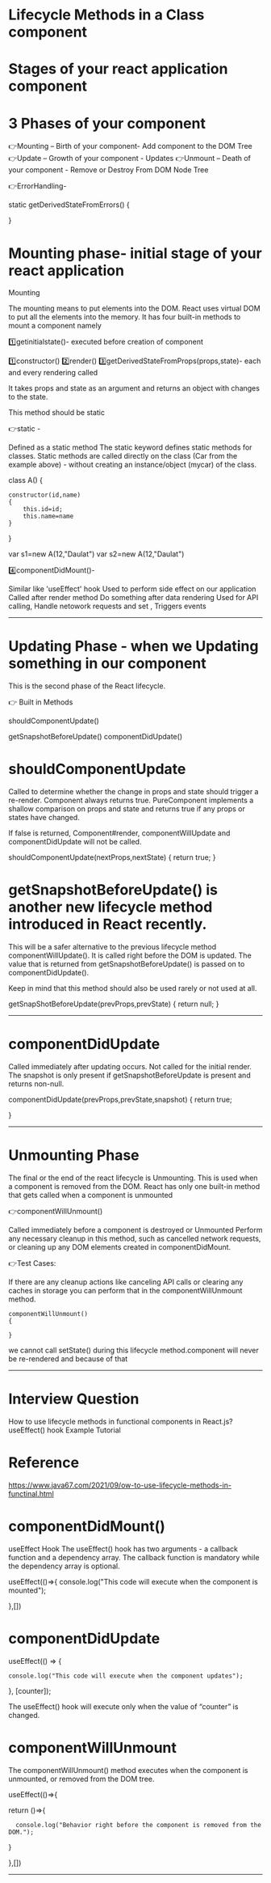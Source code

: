 
# Lifecycle Methods  in a Class component




# Stages of your react application component

# 3 Phases of your component

👉Mounting – Birth of your component- Add component to the DOM Tree
👉Update – Growth of your component - Updates
👉Unmount – Death of your component - Remove or Destroy From DOM Node Tree


👉ErrorHandling- 

static getDerivedStateFromErrors()
{

}

# Mounting phase-  initial stage of your react application

Mounting

The mounting means to put elements into the DOM. 
React uses virtual DOM to put all the elements into the memory. It has four built-in methods to mount a component namely


1️⃣getinitialstate()- executed before creation of component


1️⃣constructor()
2️⃣render()
3️⃣getDerivedStateFromProps(props,state)- each and every rendering called

 It takes props and state as an argument and returns an object with changes to the state.

 This method should be static

👉static - 

Defined as a static method
The static keyword defines static methods for classes.
Static methods are called directly on the class (Car from the example above) - 
without creating an instance/object (mycar) of the class.


class A()
{

    constructor(id,name)
    {
        this.id=id;
        this.name=name
    }

}

var s1=new A(12,"Daulat")
var s2=new A(12,"Daulat")


4️⃣componentDidMount()-

   Similar like 'useEffect' hook
   Used to perform side effect on our application
   Called after render method
   Do something after data rendering
   Used for API calling, Handle netowork requests and set , Triggers events



**********************************************************************************************


# Updating Phase - when we Updating something in our component

This is the second phase of the React lifecycle.

👉 Built in Methods

shouldComponentUpdate()

getSnapshotBeforeUpdate()
componentDidUpdate()


# shouldComponentUpdate

Called to determine whether the change in props and state should trigger a re-render.
Component always returns true.
PureComponent implements a shallow comparison on 
 props and state and returns true if any props or states have changed.

If false is returned, Component#render, componentWillUpdate and componentDidUpdate will not be called.


shouldComponentUpdate(nextProps,nextState)
{
 return true;
}



# getSnapshotBeforeUpdate() is another new lifecycle method introduced in React recently.

 This will be a safer alternative to the previous lifecycle method componentWillUpdate().
 It is called right before the DOM is updated.
The value that is returned from getSnapshotBeforeUpdate() is passed on to componentDidUpdate().

Keep in mind that this method should also be used rarely or not used at all.

getSnapShotBeforeUpdate(prevProps,prevState)
{
return null;
}

*********************************************************************

# componentDidUpdate


Called immediately after updating occurs. Not called for the initial render.
The snapshot is only present if getSnapshotBeforeUpdate is present and returns non-null.


componentDidUpdate(prevProps,prevState,snapshot)
{
    return true;
  
}


***************************************************

# Unmounting Phase


The final or the end of the react lifecycle is Unmounting. This is used when a component is removed from the DOM. React has only one built-in method that gets called when a component is unmounted

👉componentWillUnmount()


Called immediately before a component is destroyed or Unmounted
Perform any necessary cleanup in this method, 
such as cancelled network requests, 
or cleaning up any DOM elements created in componentDidMount.


👉Test Cases: 

If there are any cleanup actions like canceling API calls 
or clearing any caches in storage you can perform that in the 
componentWillUnmount method.


    componentWillUnmount()
    {

    }

we cannot call setState() 
during this lifecycle method.component will never be re-rendered and because of that 




***************************************************************************


# Interview Question

How to use lifecycle methods in functional components in React.js? useEffect() hook Example Tutorial


# Reference
https://www.java67.com/2021/09/ow-to-use-lifecycle-methods-in-functinal.html




# componentDidMount()


useEffect Hook
The useEffect() hook has two arguments - a callback function and a dependency array. The callback function is mandatory while the dependency array is optional.



useEffect(()=>{
    console.log("This code will execute when the component is mounted");

},[])

# componentDidUpdate


useEffect(() => {

    console.log("This code will execute when the component updates");

  }, [counter]);

  The useEffect() hook will execute only when the value of “counter” is changed.


# componentWillUnmount

The componentWillUnmount() method executes when the component is unmounted, 
or removed from the DOM tree. 


useEffect(()=>{


return ()=>{

      console.log("Behavior right before the component is removed from the DOM.");

}

},[])





************************************************************************************